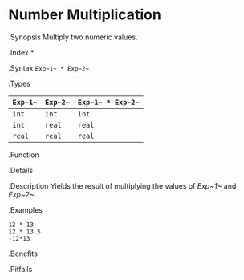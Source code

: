 # Number Multiplication

.Synopsis
Multiply two numeric values.

.Index
*

.Syntax
`Exp~1~ * Exp~2~`

.Types


| `Exp~1~` |  `Exp~2~` | `Exp~1~ * Exp~2~`  |
| --- | --- | --- |
| `int`     |  `int`     | `int`                |
| `int`     |  `real`    | `real`               |
| `real`    |  `real`    | `real`               |


.Function

.Details

.Description
Yields the result of multiplying the values of _Exp~1~_ and _Exp~2~_.

.Examples
```rascal-shell
12 * 13
12 * 13.5
-12*13
```

.Benefits

.Pitfalls

